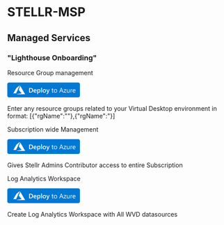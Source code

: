 # STELLR-MSP
## Managed Services

### "Lighthouse Onboarding"

Resource Group management

<a href="https://portal.azure.com/#create/Microsoft.Template/uri/https%3A%2F%2Fraw.githubusercontent.com%2FStellrMSP%2FSTELLR-MSP%2Fmain%2FLighthouse%2FDeployment%2Fazuredeploy.json" target= "_blank">
<img src="https://raw.githubusercontent.com/Azure/azure-quickstart-templates/master/1-CONTRIBUTION-GUIDE/images/deploytoazure.png"/>
</a>

Enter any resource groups related to your Virtual Desktop environment in format:
[{"rgName":"<Your RG Name>"},{"rgName":<Your RG Name>"}]

Subscription wide Management

<a href="https://portal.azure.com/#create/Microsoft.Template/uri/https%3A%2F%2Fraw.githubusercontent.com%2FStellrMSP%2FSTELLR-MSP%2Fmain%2FLighthouse%2FDeployment%2FazureSubdeploy.json" target= "_blank">
<img src="https://raw.githubusercontent.com/Azure/azure-quickstart-templates/master/1-CONTRIBUTION-GUIDE/images/deploytoazure.png"/>
</a>

Gives Stellr Admins Contributor access to entire Subscription

Log Analytics Workspace

<a href="https://portal.azure.com/#create/Microsoft.Template/uri/https%3A%2F%2Fraw.githubusercontent.com%2FStellrMSP%2FSTELLR-MSP%2Fmain%2FWorkspace%2Falert_template.json" target= "_blank">
<img src="https://raw.githubusercontent.com/Azure/azure-quickstart-templates/master/1-CONTRIBUTION-GUIDE/images/deploytoazure.png"/>
</a>

Create Log Analytics Workspace with All WVD datasources
